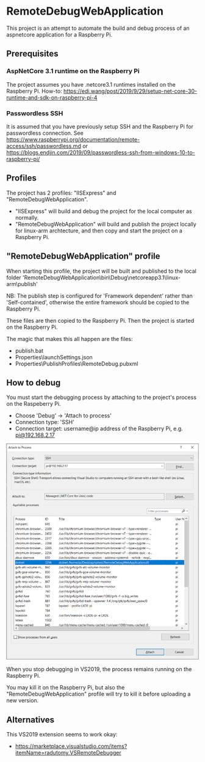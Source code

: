 # RemoteDebugWebApplication

This project is an attempt to automate the build and debug process of an aspnetcore application for a Raspberry Pi.

## Prerequisites

### AspNetCore 3.1 runtime on the Raspberry Pi
The project assumes you have .netcore3.1 runtimes installed on the Raspberry Pi.
How-to: https://edi.wang/post/2019/9/29/setup-net-core-30-runtime-and-sdk-on-raspberry-pi-4


### Passwordless SSH
It is assumed that you have previously setup SSH and the Raspberry Pi for passwordless connection.
See https://www.raspberrypi.org/documentation/remote-access/ssh/passwordless.md 
or https://blogs.endjin.com/2019/09/passwordless-ssh-from-windows-10-to-raspberry-pi/

## Profiles
The project has 2 profiles: "IISExpress" and "RemoteDebugWebApplication".
- "IISExpress" will build and debug the project for the local computer as normally.
- "RemoteDebugWebApplication" will build and publish the project locally for linux-arm archtecture, and then copy and start the project on a Raspberry Pi. 

## "RemoteDebugWebApplication" profile 
When starting this profile, the project will be built and published to the local folder 'RemoteDebugWebApplication\bin\Debug\netcoreapp3.1\linux-arm\publish'

NB: The publish step is configured for 'Framework dependent' rather than 'Self-contained', otherwise the entire framework should be copied to the Raspberry Pi.

These files are then copied to the Raspberry Pi.
Then the project is started on the Raspberry Pi.

The magic that makes this all happen are the files:
- publish.bat
- Properties\launchSettings.json
- Properties\PublishProfiles\RemoteDebug.pubxml

## How to debug
You must  start the debugging process by attaching to the project's process on the Raspeberry Pi.
- Choose 'Debug' -> 'Attach to process'
- Connection type: 'SSH'
- Connection target: username@ip address of the Raspberry Pi, e.g. pi@192.168.2.17

![Attach to Process](./Attach-to-process.png "Attach to process")

When you stop debugging in VS2019, the process remains running on the Raspberry Pi.

You may kill it on the Raspberry Pi, but also the "RemoteDebugWebApplication" profile will try to kill it before uploading a new version.


## Alternatives
This VS2019 extension seems to work okay:
- https://marketplace.visualstudio.com/items?itemName=radutomy.VSRemoteDebugger



